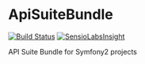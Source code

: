 ApiSuiteBundle
==============
[![Build Status](https://secure.travis-ci.org/Actinoids/ApiSuiteBundle.png?branch=master)](http://travis-ci.org/jakzal/DemoBundle)
[![SensioLabsInsight](https://insight.sensiolabs.com/projects/6ccbca7e-19b0-451a-b3df-61caac0f2a48/mini.png)](https://insight.sensiolabs.com/projects/6ccbca7e-19b0-451a-b3df-61caac0f2a48)

API Suite Bundle for Symfony2 projects
